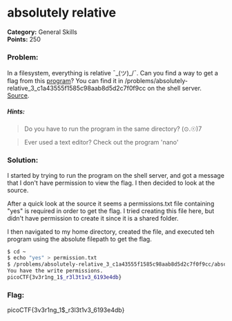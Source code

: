 # absolutely relative
__Category:__ General Skills   
__Points:__ 250

### Problem:

In a filesystem, everything is relative ¯\_(ツ)_/¯. Can you find a way to get a flag from this [program](absolutely-relative)? You can find it in /problems/absolutely-relative_3_c1a43555f1585c98aab8d5d2c7f0f9cc on the shell server. [Source](absolutely-relative.c).

##### Hints:
> Do you have to run the program in the same directory? (⊙.☉)7

> Ever used a text editor? Check out the program 'nano'

### Solution:

I started by trying to run the program on the shell server, and got a message that I don't have permission to view the flag. I then decided to look at the source.

After a quick look at the source it seems a permissions.txt file containing "yes" is required in order to get the flag. I tried creating this file here, but didn't have permission to create it since it is a shared folder.

I then navigated to my home directory, created the file, and executed teh program using the absolute filepath to get the flag.

```Bash
$ cd ~
$ echo "yes" > permission.txt           
$ /problems/absolutely-relative_3_c1a43555f1585c98aab8d5d2c7f0f9cc/absolutely-relative 
You have the write permissions.
picoCTF{3v3r1ng_1$_r3l3t1v3_6193e4db}
```

### Flag:

picoCTF{3v3r1ng_1$_r3l3t1v3_6193e4db}
